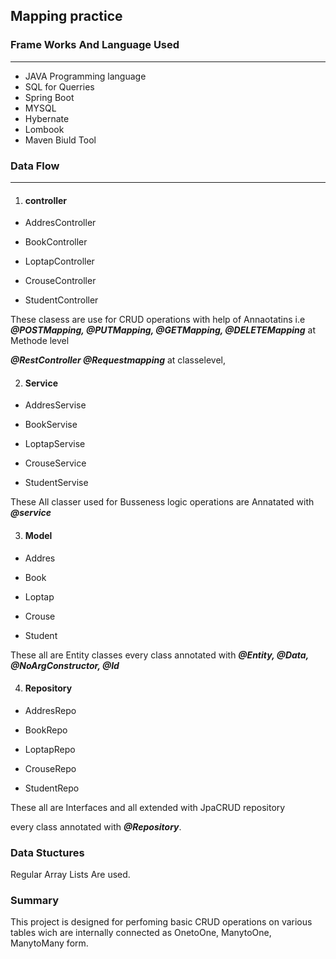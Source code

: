 ## **Mapping practice**

### Frame Works And Language Used 
---
* JAVA Programming language
* SQL for Querries
 * Spring Boot
 * MYSQL
 * Hybernate
 * Lombook
 * Maven Biuld Tool

### Data Flow
----
1. #### **controller**
  * AddresController

  * BookController

  * LoptapController

  * CrouseController

  * StudentController

  These clasess are use for CRUD operations with help of Annaotatins i.e ***@POSTMapping, @PUTMapping, @GETMapping, @DELETEMapping***  at Methode level

 ***@RestController @Requestmapping*** at classelevel, 


2. #### Service
  * AddresServise

  * BookServise

  * LoptapServise

  * CrouseService

  * StudentServise

These All classer used for Busseness logic operations
are Annatated with  
***@service***

3. #### Model
 * Addres

  * Book

  * Loptap

  * Crouse

  * Student

  These all are Entity classes 
  every class annotated with ***@Entity, @Data, @NoArgConstructor, @Id***

4. #### Repository
 * AddresRepo

  * BookRepo

  * LoptapRepo

  * CrouseRepo

  * StudentRepo

   These all are Interfaces and all  extended with JpaCRUD repository

   every class annotated with ***@Repository***.

   ### Data Stuctures 

 Regular Array Lists Are used.

 ### Summary

 This project is designed for perfoming  basic  CRUD operations on various tables wich are internally connected as OnetoOne, ManytoOne, ManytoMany  form.





